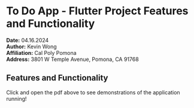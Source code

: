 # To Do App - Flutter Project Features and Functionality
**Date:** 04.16.2024  
**Author:** Kevin Wong  
**Affiliation:** Cal Poly Pomona  
**Address:** 3801 W Temple Avenue, Pomona, CA 91768  

## Features and Functionality
Click and open the pdf above to see demonstrations of the application running!
